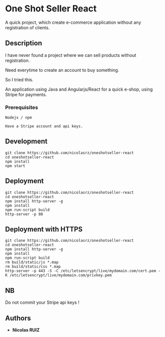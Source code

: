 # One Shot Seller React

A quick project, which create e-commerce application without any registration of clients.

## Description

I have never found a project where we can sell products without registration.

Need everytime to create an account to buy something. 

So I tried this.

An application using Java and Angularjs/React for a quick e-shop, using Stripe for payments.

### Prerequisites
```
Nodejs / npm

Have a Stripe account and api keys.
```

## Development
```
git clone https://github.com/nicolasrz/oneshotseller-react
cd oneshotseller-react
npm install
npm start
```

## Deployment
```
git clone https://github.com/nicolasrz/oneshotseller-react
cd oneshotseller-react
npm install http-server -g
npm install
npm run-script build
http-server -p 80
```

## Deployment with HTTPS
```
git clone https://github.com/nicolasrz/oneshotseller-react
cd oneshotseller-react
npm install http-server -g
npm install
npm run-script build
rm build/static/js *.map
rm build/static/css *.map
http-server -p 443 -S -C /etc/letsencrypt/live/mydomain.com/cert.pem -K /etc/letsencrypt/live/mydomain.com/privkey.pem

```

## NB
Do not commit your Stripe api keys !
## Authors

* **Nicolas RUIZ**
